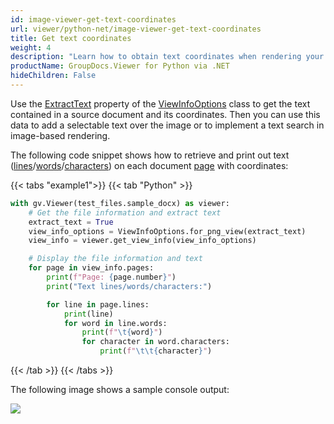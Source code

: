 ```yaml
---
id: image-viewer-get-text-coordinates
url: viewer/python-net/image-viewer-get-text-coordinates
title: Get text coordinates
weight: 4
description: "Learn how to obtain text coordinates when rendering your documents with Image Viewer by GroupDocs and place text over rendered document page image."
productName: GroupDocs.Viewer for Python via .NET
hideChildren: False
---
```

Use the [ExtractText](https://reference.groupdocs.com/net/viewer/groupdocs.viewer.options/viewinfooptions/properties/extracttext) property of the [ViewInfoOptions](https://reference.groupdocs.com/net/viewer/groupdocs.viewer.options/viewinfooptions) class to get the text contained in a source document and its coordinates. Then you can use this data to add a selectable text over the image or to implement a text search in image-based rendering.

The following code snippet shows how to retrieve and print out text ([lines](https://reference.groupdocs.com/net/viewer/groupdocs.viewer.results/page/properties/lines)/[words](https://reference.groupdocs.com/net/viewer/groupdocs.viewer.results/line/properties/words)/[characters](https://reference.groupdocs.com/net/viewer/groupdocs.viewer.results/word/properties/characters)) on each document [page](https://reference.groupdocs.com/net/viewer/groupdocs.viewer.results/page) with coordinates:

{{< tabs "example1">}}
{{< tab "Python" >}}
```python
with gv.Viewer(test_files.sample_docx) as viewer:
    # Get the file information and extract text
    extract_text = True
    view_info_options = ViewInfoOptions.for_png_view(extract_text)
    view_info = viewer.get_view_info(view_info_options)

    # Display the file information and text
    for page in view_info.pages:
        print(f"Page: {page.number}")
        print("Text lines/words/characters:")

        for line in page.lines:
            print(line)
            for word in line.words:
                print(f"\t{word}")
                for character in word.characters:
                    print(f"\t\t{character}")
```
{{< /tab >}}
{{< /tabs >}}

The following image shows a sample console output:

![](/viewer/python-net/images/image-viewer-get-text-coordinates.png)